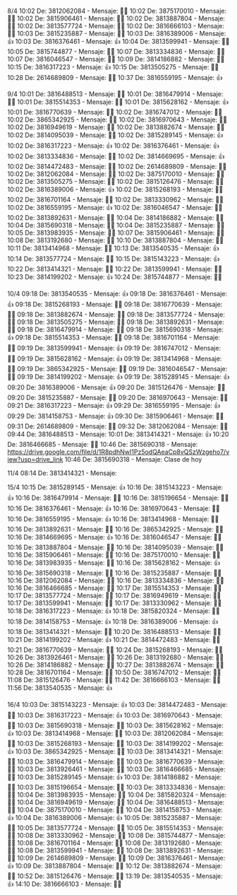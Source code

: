 
8/4
  10:02 De: 3812062084 - Mensaje: 👍🏻
  10:02 De: 3875170010 - Mensaje: 👍🏻
  10:02 De: 3815906461 - Mensaje: 👍🏼
  10:02 De: 3813887804 - Mensaje: 👍🏻
  10:02 De: 3813577724 - Mensaje: 👍🏻
  10:02 De: 3816666103 - Mensaje: 👍🏻
  10:03 De: 3815235887 - Mensaje: 👍🏻
  10:03 De: 3816389006 - Mensaje: 👍
  10:03 De: 3816376461 - Mensaje: 👍
  10:04 De: 3813599941 - Mensaje: 👍🏼
  10:05 De: 3815744877 - Mensaje: 👍🏽
  10:07 De: 3813334836 - Mensaje: 👍🏻
  10:07 De: 3816046547 - Mensaje: 👍🏻
  10:09 De: 3814186882 - Mensaje: 👍🏻
  10:15 De: 3816317223 - Mensaje: 👍
  10:15 De: 3813505275 - Mensaje: 👍🏻
  10:28 De: 2614689809 - Mensaje: 👍🏽
  10:37 De: 3816559195 - Mensaje: 👍

9/4
  10:01 De: 3816488513 - Mensaje: 👍🏼
  10:01 De: 3816479914 - Mensaje: 👍🏽
  10:01 De: 3815514353 - Mensaje: 👍🏻
  10:01 De: 3815628162 - Mensaje: 👍
  10:01 De: 3816770639 - Mensaje: 👍🏻
  10:02 De: 3816747012 - Mensaje: 👍🏻
  10:02 De: 3865342925 - Mensaje: 👍🏼
  10:02 De: 3816970643 - Mensaje: 👍🏽
  10:02 De: 3816949619 - Mensaje: 👍🏼
  10:02 De: 3813882674 - Mensaje: 👍🏽
  10:02 De: 3814095039 - Mensaje: 👍🏻
  10:02 De: 3815289145 - Mensaje: 👍
  10:02 De: 3816317223 - Mensaje: 👍
  10:02 De: 3816376461 - Mensaje: 👍
  10:02 De: 3813334836 - Mensaje: 👍🏻
  10:02 De: 3814669695 - Mensaje: 👍
  10:02 De: 3814472483 - Mensaje: 👍🏼
  10:02 De: 2614689809 - Mensaje: 👍🏽
  10:02 De: 3812062084 - Mensaje: 👍🏻
  10:02 De: 3875170010 - Mensaje: 👍🏻
  10:02 De: 3813505275 - Mensaje: 👍🏻
  10:02 De: 3815126476 - Mensaje: 👍🏻
  10:02 De: 3816389006 - Mensaje: 👍
  10:02 De: 3815268193 - Mensaje: 👍🏿
  10:02 De: 3816701164 - Mensaje: 👍🏻
  10:02 De: 3813330962 - Mensaje: 👍🏻
  10:02 De: 3816559195 - Mensaje: 👍
  10:02 De: 3816046547 - Mensaje: 👍🏻
  10:02 De: 3813892631 - Mensaje: 👍🏽
  10:04 De: 3814186882 - Mensaje: 👍🏻
  10:04 De: 3815690318 - Mensaje: 👍🏾
  10:04 De: 3815235887 - Mensaje: 👍🏻
  10:05 De: 3813983935 - Mensaje: 👍🏻
  10:07 De: 3815906461 - Mensaje: 👍🏼
  10:08 De: 3813192680 - Mensaje: 👍🏻
  10:10 De: 3813887804 - Mensaje: 👍🏻
  10:11 De: 3813414968 - Mensaje: 👍🏻
  10:13 De: 3813540535 - Mensaje: 👍
  10:14 De: 3813577724 - Mensaje: 👍🏻
  10:15 De: 3815143223 - Mensaje: 👍
  10:22 De: 3813414321 - Mensaje: 👍🏻
  10:22 De: 3813599941 - Mensaje: 👍🏼
  10:23 De: 3814199202 - Mensaje: 👍
  10:24 De: 3815744877 - Mensaje: 👍🏽

10/4
  09:18 De: 3813540535 - Mensaje: 👍
  09:18 De: 3816376461 - Mensaje: 👍
  09:18 De: 3815268193 - Mensaje: 👍🏿
  09:18 De: 3816770639 - Mensaje: 👍🏻
  09:18 De: 3813882674 - Mensaje: 👍🏽
  09:18 De: 3813577724 - Mensaje: 👍🏻
  09:18 De: 3813505275 - Mensaje: 👍🏻
  09:18 De: 3813892631 - Mensaje: 👍🏽
  09:18 De: 3816479914 - Mensaje: 👍🏽
  09:18 De: 3815690318 - Mensaje: 👍
  09:18 De: 3815514353 - Mensaje: 👍🏻
  09:18 De: 3816701164 - Mensaje: 👍🏻
  09:19 De: 3813599941 - Mensaje: 👍
  09:19 De: 3816747012 - Mensaje: 👍🏻
  09:19 De: 3815628162 - Mensaje: 👍
  09:19 De: 3813414968 - Mensaje: 👍🏻
  09:19 De: 3865342925 - Mensaje: 👍🏼
  09:19 De: 3816046547 - Mensaje: 👍🏻
  09:19 De: 3814199202 - Mensaje: 👍
  09:19 De: 3815289145 - Mensaje: 👍
  09:20 De: 3816389006 - Mensaje: 👍
  09:20 De: 3815126476 - Mensaje: 👍🏼
  09:20 De: 3815235887 - Mensaje: 👍🏻
  09:20 De: 3816970643 - Mensaje: 👍🏽
  09:21 De: 3816317223 - Mensaje: 👍
  09:29 De: 3816559195 - Mensaje: 👍
  09:29 De: 3814158753 - Mensaje: 👍
  09:30 De: 3815906461 - Mensaje: 👍🏼
  09:31 De: 2614689809 - Mensaje: 👍🏽
  09:32 De: 3812062084 - Mensaje: 👍🏻
  09:44 De: 3816488513 - Mensaje: 
  10:01 De: 3813414321 - Mensaje: 👍
  10:20 De: 3816466685 - Mensaje: 👍🏽
  10:46 De: 3815690318 - Mensaje: https://drive.google.com/file/d/1R8pdhNwI1Pz5odQAeaCp8vQSzWzgeho7/view?usp=drive_link
  10:46 De: 3815690318 - Mensaje: Clase de hoy

11/4
  08:14 De: 3813414321 - Mensaje: 

15/4
  10:15 De: 3815289145 - Mensaje: 👍
  10:16 De: 3815143223 - Mensaje: 👍
  10:16 De: 3816479914 - Mensaje: 👍🏽
  10:16 De: 3815196654 - Mensaje: 👍🏻
  10:16 De: 3816376461 - Mensaje: 👍
  10:16 De: 3816970643 - Mensaje: 👍🏽
  10:16 De: 3816559195 - Mensaje: 👍
  10:16 De: 3813414968 - Mensaje: 👍🏻
  10:16 De: 3813892631 - Mensaje: 👍🏽
  10:16 De: 3865342925 - Mensaje: 👍🏼
  10:16 De: 3814669695 - Mensaje: 👍
  10:16 De: 3816046547 - Mensaje: 👍🏻
  10:16 De: 3813887804 - Mensaje: 👍🏻
  10:16 De: 3814095039 - Mensaje: 👍🏻
  10:16 De: 3815906461 - Mensaje: 👍🏼
  10:16 De: 3875170010 - Mensaje: 👍🏻
  10:16 De: 3813983935 - Mensaje: 👍🏻
  10:16 De: 3815628162 - Mensaje: 👍
  10:16 De: 3815690318 - Mensaje: 👍🏾
  10:16 De: 3815235887 - Mensaje: 👍🏻
  10:16 De: 3812062084 - Mensaje: 👍🏻
  10:16 De: 3813334836 - Mensaje: 👍🏻
  10:16 De: 3816466685 - Mensaje: 👍🏽
  10:17 De: 3815514353 - Mensaje: 👍🏻
  10:17 De: 3813577724 - Mensaje: 👍🏻
  10:17 De: 3816949619 - Mensaje: 👍🏼
  10:17 De: 3813599941 - Mensaje: 👍🏿
  10:17 De: 3813330962 - Mensaje: 👍🏻
  10:18 De: 3816317223 - Mensaje: 👍
  10:18 De: 3815820324 - Mensaje: 👍🏻
  10:18 De: 3814158753 - Mensaje: 👍
  10:18 De: 3816389006 - Mensaje: 👍
  10:18 De: 3813414321 - Mensaje: 👍🏻
  10:20 De: 3816488513 - Mensaje: 👍🏼
  10:21 De: 3814199202 - Mensaje: 👍
  10:21 De: 3814472483 - Mensaje: 👍🏼
  10:21 De: 3816770639 - Mensaje: 👍🏻
  10:24 De: 3815268193 - Mensaje: 👍🏿
  10:26 De: 3813926461 - Mensaje: 👍🏾
  10:26 De: 3813192680 - Mensaje: 👍🏻
  10:26 De: 3814186882 - Mensaje: 👍🏻
  10:27 De: 3813882674 - Mensaje: 👍🏽
  10:28 De: 3816701164 - Mensaje: 👍🏻
  10:50 De: 3816747012 - Mensaje: 👍🏻
  11:08 De: 3815126476 - Mensaje: 👍🏻
  11:42 De: 3816666103 - Mensaje: 👍🏻
  11:56 De: 3813540535 - Mensaje: 👍

16/4
  10:03 De: 3815143223 - Mensaje: 👍
  10:03 De: 3814472483 - Mensaje: 👍🏼
  10:03 De: 3816317223 - Mensaje: 👍
  10:03 De: 3816970643 - Mensaje: 👍🏽
  10:03 De: 3815690318 - Mensaje: 👍🏾
  10:03 De: 3815628162 - Mensaje: 👍
  10:03 De: 3813414968 - Mensaje: 👍🏻
  10:03 De: 3812062084 - Mensaje: 👍🏻
  10:03 De: 3815268193 - Mensaje: 👍🏿
  10:03 De: 3814199202 - Mensaje: 👍
  10:03 De: 3865342925 - Mensaje: 👍🏼
  10:03 De: 3813414321 - Mensaje: 👍🏻
  10:03 De: 3816479914 - Mensaje: 👍🏽
  10:03 De: 3816770639 - Mensaje: 👍🏻
  10:03 De: 3813926461 - Mensaje: 👍🏾
  10:03 De: 3816466685 - Mensaje: 👍🏽
  10:03 De: 3815289145 - Mensaje: 👍
  10:03 De: 3814186882 - Mensaje: 👍🏻
  10:03 De: 3815196654 - Mensaje: 👍🏻
  10:03 De: 3813334836 - Mensaje: 👍🏻
  10:04 De: 3813983935 - Mensaje: 👍🏻
  10:04 De: 3815820324 - Mensaje: 👍🏻
  10:04 De: 3816949619 - Mensaje: 👍🏼
  10:04 De: 3816488513 - Mensaje: 👍🏼
  10:04 De: 3875170010 - Mensaje: 👍🏻
  10:04 De: 3814158753 - Mensaje: 👍
  10:04 De: 3816389006 - Mensaje: 👍
  10:05 De: 3815235887 - Mensaje: 👍🏻
  10:05 De: 3813577724 - Mensaje: 👍🏻
  10:05 De: 3815514353 - Mensaje: 👍🏻
  10:08 De: 3813330962 - Mensaje: 👍🏻
  10:08 De: 3815744877 - Mensaje: 👍🏽
  10:08 De: 3816701164 - Mensaje: 👍🏻
  10:08 De: 3813192680 - Mensaje: 👍🏻
  10:08 De: 3813599941 - Mensaje: 👍🏿
  10:08 De: 3813892631 - Mensaje: 👍🏽
  10:09 De: 2614689809 - Mensaje: 👍🏽
  10:09 De: 3816376461 - Mensaje: 👍
  10:09 De: 3813887804 - Mensaje: 👍🏻
  10:12 De: 3813882674 - Mensaje: 👍🏽
  10:52 De: 3815126476 - Mensaje: 👍🏻
  13:19 De: 3813540535 - Mensaje: 👍
  14:10 De: 3816666103 - Mensaje: 👍🏻